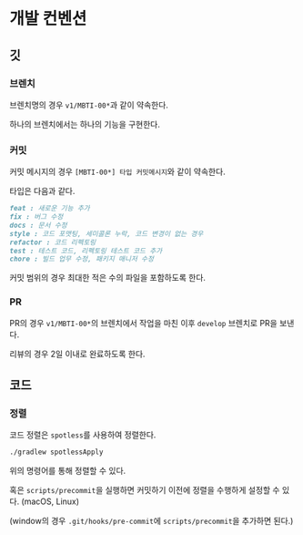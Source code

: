 # 개발 컨벤션

## 깃

### 브렌치

브렌치명의 경우 `v1/MBTI-00*`과 같이 약속한다.

하나의 브렌치에서는 하나의 기능을 구현한다.

### 커밋

커밋 메시지의 경우 `[MBTI-00*] 타입 커밋메시지`와 같이 약속한다.

타입은 다음과 같다.

```markdown
feat : 새로운 기능 추가
fix : 버그 수정
docs : 문서 수정
style : 코드 포맷팅, 세미콜론 누락, 코드 변경이 없는 경우
refactor : 코드 리펙토링
test : 테스트 코드, 리펙토링 테스트 코드 추가
chore : 빌드 업무 수정, 패키지 매니저 수정
```

커밋 범위의 경우 최대한 적은 수의 파일을 포함하도록 한다.

### PR

PR의 경우 `v1/MBTI-00*`의 브렌치에서 작업을 마친 이후 `develop` 브렌치로 PR을 보낸다.

리뷰의 경우 2일 이내로 완료하도록 한다.


## 코드

### 정렬
 
코드 정렬은 `spotless`를 사용하여 정렬한다.

```bash
./gradlew spotlessApply
```

위의 명령어를 통해 정렬할 수 있다.

혹은 `scripts/precommit`을 실행하면 커밋하기 이전에 정렬을 수행하게 설정할 수 있다. (macOS, Linux)

(window의 경우 `.git/hooks/pre-commit`에 `scripts/precommit`을 추가하면 된다.)